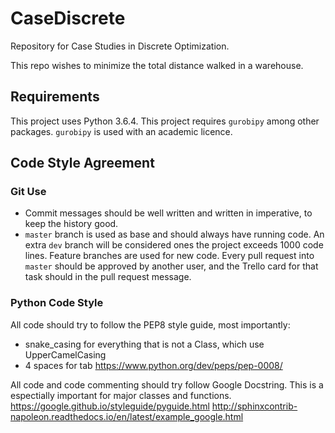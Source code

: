 # CaseDiscrete
Repository for Case Studies in Discrete Optimization. 

This repo wishes to minimize the total distance walked in a warehouse.

## Requirements
This project uses Python 3.6.4. 
This project requires `gurobipy` among other packages. `gurobipy` is used with an academic licence.

## Code Style Agreement
### Git Use
- Commit messages should be well written and written in imperative, to keep the history good.
- `master` branch is used as base and should always have running code. An extra `dev` branch will be considered ones the project exceeds 1000 code lines. Feature branches are used for new code. Every pull request into `master` should be approved by another user, and the Trello card for that task should in the pull request message.

### Python Code Style

All code should try to follow the PEP8 style guide, most importantly:
- snake_casing for everything that is not a Class, which use UpperCamelCasing
- 4 spaces for tab
https://www.python.org/dev/peps/pep-0008/

All code and code commenting should try follow Google Docstring. This is a espectially important for major classes and functions.
https://google.github.io/styleguide/pyguide.html
http://sphinxcontrib-napoleon.readthedocs.io/en/latest/example_google.html
